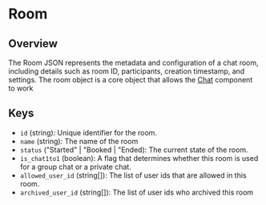 # Room

## Overview

The Room JSON represents the metadata and configuration of a chat room, including details such as room ID, participants, creation timestamp, and settings. The room object is a core object that allows the [Chat](chat) component to work

## Keys

- `id` (string): Unique identifier for the room.
- `name` (string): The name of the room
- `status` ("Started" | "Booked | "Ended): The current state of the room.
- `is_chat1to1` (boolean): A flag that determines whether this room is used for a group chat or a private chat.
- `allowed_user_id` (string[]): The list of user ids that are allowed in this room.
- `archived_user_id` (string[]): The list of user ids who archived this room
